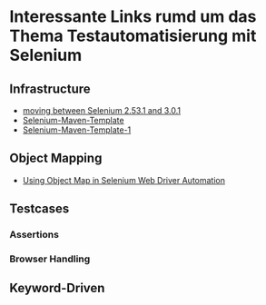 # Interessante Links rumd um das Thema Testautomatisierung mit Selenium
## Infrastructure
* [moving between Selenium 2.53.1 and 3.0.1](http://seleniumsimplified.com/2016/10/q-should-you-use-selenium-3-a-probably-i-have/)
* [Selenium-Maven-Template](https://github.com/Ardesco/Selenium-Maven-Template/tree/master/src/test/java/com/lazerycode/selenium)
* [Selenium-Maven-Template-1](https://github.com/kakuffo/Selenium-Maven-Template-1/tree/master/src/test/java/com/lazerycode/selenium)
## Object Mapping
* [Using Object Map in Selenium Web Driver Automation](http://seleniummaster.com/sitecontent/index.php/selenium-web-driver-menu/selenium-test-automation-with-java/170-using-object-map-in-selenium-web-driver-automation)
## Testcases
### Assertions
### Browser Handling
## Keyword-Driven
